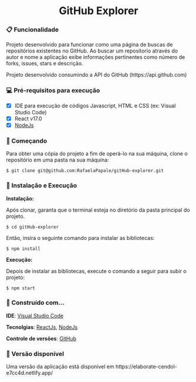 <h1 align="center">GitHub Explorer</h1>

### :clipboard: Funcionalidade
<p>
  Projeto desenvolvido para funcionar como uma página de buscas de repositórios existentes no GitHub.
  Ao buscar um repositorio através do autor e nome a aplicação exibe informações pertinentes como número de forks, issues, stars e descrição.
</p>

<p>
  Projeto desenvolvido consumindo a API do GitHub (https://api.github.com)
</p>

### :computer: Pré-requisitos para execução
- [x] IDE para execução de códigos Javascript, HTML e CSS (ex: Visual Studio Code)
- [x] React v17.0
- [x] [NodeJs](https://nodejs.org/en/)
### :rocket: Começando
<p>Para obter uma cópia do projeto a fim de operá-lo na sua máquina, clone o repositório em uma pasta na sua máquina:</p>

```
$ git clone git@github.com:RafaelaPapale/gitHub-explorer.git
```
### :wrench: Instalação e Execução

**Instalação:**
<p>Após clonar, garanta que o terminal esteja no diretório da pasta principal do projeto.</p>

```
$ cd gitHub-explorer
```

<p>Então, insira o seguinte comando para instalar as bibliotecas:</p>

```
$ npm install
```

**Execução:**
<p>Depois de instalar as bibliotecas, execute o comando a seguir para subir o projeto:</p>

```
$ npm start
```
### :hammer: Construído com...

**IDE**: [Visual Studio Code](https://code.visualstudio.com/)

**Tecnolgias**: [ReactJs](https://pt-br.reactjs.org/), [NodeJs](https://nodejs.org/en/)

**Controle de versões**: [GitHub](https://github.com/)

### :telescope: Versão disponível

<p>Uma versão da aplicação está disponível em https://elaborate-cendol-e7cc4d.netlify.app/ </p>